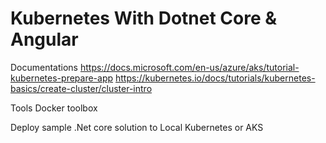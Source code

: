 # Kubernetes With Dotnet Core & Angular

Documentations
https://docs.microsoft.com/en-us/azure/aks/tutorial-kubernetes-prepare-app 
https://kubernetes.io/docs/tutorials/kubernetes-basics/create-cluster/cluster-intro

Tools
Docker toolbox

Deploy sample .Net core solution to Local Kubernetes or AKS
